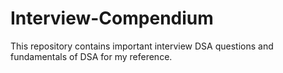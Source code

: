 # Interview-Compendium

This repository contains important interview DSA questions and fundamentals of DSA for my reference.
